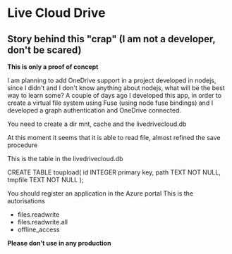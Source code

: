 # Live Cloud Drive
## Story behind this "crap" (I am not a developer, don't be scared)

**This is only a proof of concept**

I am planning to add OneDrive support in a project developed in nodejs, since I didn't and I don't know anything about nodejs, what will be the best way to learn some?
A couple of days ago I developed this app, in order to create a virtual file system using Fuse (using node fuse bindings) and I developed a graph authentication and OneDrive connected.


You need to create a dir mnt, cache and the livedrivecloud.db

At this moment it seems that it is able to read file, almost refined the save procedure

This is the table in the livedrivecloud.db

CREATE TABLE toupload(
        id INTEGER primary key,
        path TEXT NOT NULL,
        tmpfile TEXT NOT NULL
);

You should register an application in the Azure portal
This is the autorisations

- files.readwrite
- files.readwrite.all
- offline_access


**Please don't use in any production**

